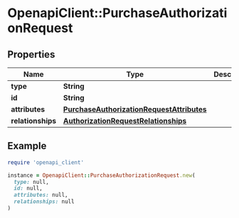 # OpenapiClient::PurchaseAuthorizationRequest

## Properties

| Name | Type | Description | Notes |
| ---- | ---- | ----------- | ----- |
| **type** | **String** |  | [optional] |
| **id** | **String** |  | [optional] |
| **attributes** | [**PurchaseAuthorizationRequestAttributes**](PurchaseAuthorizationRequestAttributes.md) |  | [optional] |
| **relationships** | [**AuthorizationRequestRelationships**](AuthorizationRequestRelationships.md) |  |  |

## Example

```ruby
require 'openapi_client'

instance = OpenapiClient::PurchaseAuthorizationRequest.new(
  type: null,
  id: null,
  attributes: null,
  relationships: null
)
```

